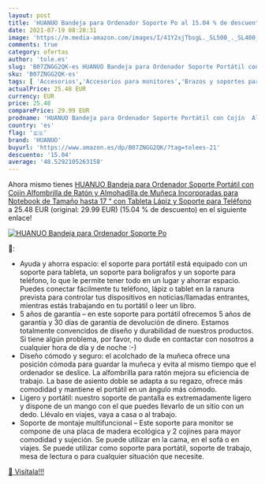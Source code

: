 ```yaml
---
layout: post
title: 'HUANUO Bandeja para Ordenador Soporte Po al 15.04 % de descuento'
date: 2021-07-19 08:20:31
image: 'https://m.media-amazon.com/images/I/41Y2xjTbsgL._SL500_._SL400_.jpg'
comments: true
category: ofertas
author: 'tole.es'
slug: 'B07ZNGG2QK-es HUANUO Bandeja para Ordenador Soporte Portátil con Cojín...'
sku: 'B07ZNGG2QK-es'
tags: [ 'Accesorios','Accesorios para monitores','Brazos y soportes para monitores','Informática','huanuo','lápiz', ]
actualPrice: 25.48 EUR
currency: EUR
price: 25.48
comparePrice: 29.99 EUR
prodname: 'HUANUO Bandeja para Ordenador Soporte Portátil con Cojín  Alfombrilla de Ratón y Almohadilla de Muñeca Incorporadas para Notebook de Tamaño hasta 17 “ con Tableta  Lápiz y Soporte para Teléfono'
country: 'es'
flag: '🇪🇸'
brand: 'HUANUO'
buyurl: 'https://www.amazon.es/dp/B07ZNGG2QK/?tag=tolees-21'
descuento: '15.04'
average: '48.5292105263158'
---
```


Ahora mismo tienes [HUANUO Bandeja para Ordenador Soporte Portátil con Cojín  Alfombrilla de Ratón y Almohadilla de Muñeca Incorporadas para Notebook de Tamaño hasta 17 “ con Tableta  Lápiz y Soporte para Teléfono](https://www.amazon.es/dp/B07ZNGG2QK/?tag=tolees-21) a 25.48 EUR (original: 29.99 EUR) (15.04 %  de descuento) en el siguiente enlace!

[![HUANUO Bandeja para Ordenador Soporte Po](https://m.media-amazon.com/images/I/41Y2xjTbsgL._SL500_._SL400_.jpg)](https://www.amazon.es/dp/B07ZNGG2QK/?tag=tolees-21)

🔎:

- Ayuda y ahorra espacio: el soporte para portátil está equipado con un soporte para tableta, un soporte para bolígrafos y un soporte para teléfono, lo que le permite tener todo en un lugar y ahorrar espacio. Puedes conectar fácilmente tu teléfono, lápiz o tablet en la ranura prevista para controlar tus dispositivos en noticias/llamadas entrantes, mientras estás trabajando en tu portátil o leer un libro.
- 5 años de garantía – en este soporte para portátil ofrecemos 5 años de garantía y 30 días de garantía de devolución de dinero. Estamos totalmente convencidos de diseño y durabilidad de nuestros productos. Si tiene algún problema, por favor, no dude en contactar con nosotros a cualquier hora de día y de noche :-)
- Diseño cómodo y seguro: el acolchado de la muñeca ofrece una posición cómoda para guardar la muñeca y evita al mismo tiempo que el ordenador se deslice. La alfombrilla para ratón mejora su eficiencia de trabajo. La base de asiento doble se adapta a su regazo, ofrece más comodidad y mantiene el portátil en un ángulo más cómodo.
- Ligero y portátil: nuestro soporte de pantalla es extremadamente ligero y dispone de un mango con el que puedes llevarlo de un sitio con un dedo. Llévalo en viajes, vaya a casa o al trabajo.
- Soporte de montaje multifuncional – Este soporte para monitor se compone de una placa de madera ecológica y 2 cojines para mayor comodidad y sujeción. Se puede utilizar en la cama, en el sofá o en viajes. Se puede utilizar como soporte para portátil, soporte de trabajo, mesa de lectura o para cualquier situación que necesite.

[🛒 Visítala!!!](https://www.amazon.es/dp/B07ZNGG2QK/?tag=tolees-21)
